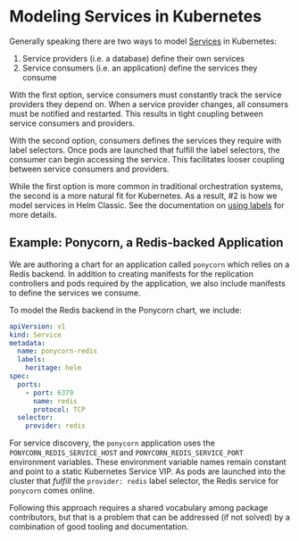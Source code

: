 # Modeling Services in Kubernetes

Generally speaking there are two ways to model [Services](http://kubernetes.io/v1.0/docs/user-guide/services.html) in Kubernetes:

1. Service providers (i.e. a database) define their own services
2. Service consumers (i.e. an application) define the services they consume

With the first option, service consumers must constantly track the service providers they depend on.  When a service provider changes, all consumers must be notified and restarted.  This results in tight coupling between service consumers and providers.

With the second option, consumers defines the services they require with label selectors.  Once pods are launched that fulfill the label selectors, the consumer can begin accessing the service.  This facilitates looser coupling between service consumers and providers.

While the first option is more common in traditional orchestration systems, the second is a more natural fit for Kubernetes.  As a result, #2 is how we model services in Helm Classic.  See the documentation on [using labels](using_labels.md) for more details.

## Example: Ponycorn, a Redis-backed Application

We are authoring a chart for an application called `ponycorn` which relies on a Redis backend.  In addition to creating manifests for the replication controllers and pods required by the application, we also include manifests to define the services we consume.

To model the Redis backend in the Ponycorn chart, we include:

```yaml
apiVersion: v1
kind: Service
metadata:
  name: ponycorn-redis
  labels:
    heritage: helm
spec:
  ports:
    - port: 6379
      name: redis
      protocol: TCP
  selector:
    provider: redis
```

For service discovery, the `ponycorn` application uses the `PONYCORN_REDIS_SERVICE_HOST` and `PONYCORN_REDIS_SERVICE_PORT` environment variables.  These environment variable names remain constant and point to a static Kubernetes Service VIP.  As pods are launched into the cluster that _fulfill_ the `provider: redis` label selector, the Redis service for `ponycorn` comes online.

Following this approach requires a shared vocabulary among package contributors, but that is a problem that can be addressed (if not solved) by a combination of good tooling and documentation.
